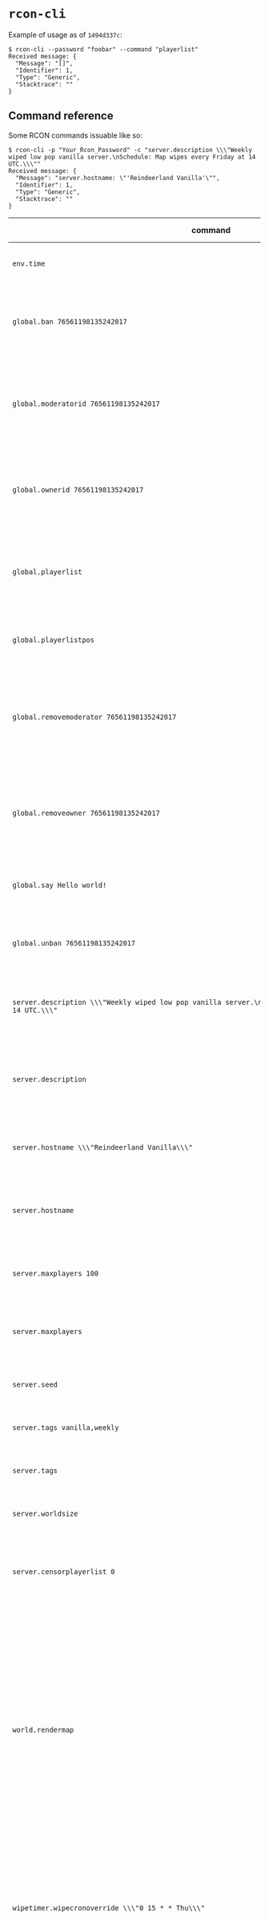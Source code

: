 # `rcon-cli`

Example of usage as of `1494d337c`:

```
$ rcon-cli --password "foobar" --command "playerlist"
Received message: {
  "Message": "[]",
  "Identifier": 1,
  "Type": "Generic",
  "Stacktrace": ""
}
```

## Command reference

Some RCON commands issuable like so:

```
$ rcon-cli -p "Your_Rcon_Password" -c "server.description \\\"Weekly wiped low pop vanilla server.\nSchedule: Map wipes every Friday at 14 UTC.\\\""
Received message: {
  "Message": "server.hostname: \"'Reindeerland Vanilla'\"",
  "Identifier": 1,
  "Type": "Generic",
  "Stacktrace": ""
}
```

| command                                                                                                                                                                                                                | description                                                                                                                                                                                                                                          | tested (version)              |
| ---------------------------------------------------------------------------------------------------------------------------------------------------------------------------------------------------------------------- | ---------------------------------------------------------------------------------------------------------------------------------------------------------------------------------------------------------------------------------------------------- | ----------------------------- |
| `env.time`                                                                                                                                                                                                             | Get the current game time.                                                                                                                                                                                                                           | 2024-03-09 (commit `30eb6f9`) |
| `global.ban 76561198135242017`                                                                                                                                                                                         | Ban a player from the server. This also updates `bans.cfg` on disk.                                                                                                                                                                                  | 2024-03-09 (commit `30eb6f9`) |
| `global.moderatorid 76561198135242017`                                                                                                                                                                                 | Set a Steam user as a moderator of the server. This also updates `users.cfg` on disk.                                                                                                                                                                | 2024-03-09 (commit `30eb6f9`) |
| `global.ownerid 76561198135242017`                                                                                                                                                                                     | Set a Steam user as an owner of the server. This also updates `users.cfg` on disk.                                                                                                                                                                   | 2024-03-09 (commit `30eb6f9`) |
| `global.playerlist`                                                                                                                                                                                                    | List players currently in game (SteamID, IP address, health, display name etc.)                                                                                                                                                                      | 2024-03-09 (commit `30eb6f9`) |
| `global.playerlistpos`                                                                                                                                                                                                 | List positions of players currently in game.                                                                                                                                                                                                         | 2024-03-09 (commit `30eb6f9`) |
| `global.removemoderator 76561198135242017`                                                                                                                                                                             | Unset a Steam user from being a moderator of the server. This also updates `users.cfg` on disk.                                                                                                                                                      | 2024-03-09 (commit `30eb6f9`) |
| `global.removeowner 76561198135242017`                                                                                                                                                                                 | Unset a Steam user from being an owner of the server. This also updates `users.cfg` on disk.                                                                                                                                                         | 2024-03-09 (commit `30eb6f9`) |
| `global.say Hello world!`                                                                                                                                                                                              | Send a global chat message in-game as "SERVER".                                                                                                                                                                                                      | 2024-03-09 (commit `30eb6f9`) |
| `global.unban 76561198135242017`                                                                                                                                                                                       | Remove a player ban. This also updates `bans.cfg` on disk.                                                                                                                                                                                           | 2024-03-09 (commit `30eb6f9`) |
| `server.description \\\"Weekly wiped low pop vanilla server.\nSchedule: Map wipes every Friday at 14 UTC.\\\"`                                                                                                         | Set server description visible to players in the in-game menu.                                                                                                                                                                                       | 2024-03-09 (commit `30eb6f9`) |
| `server.description`                                                                                                                                                                                                   | Get the current server description visible to players in the in-game menu.                                                                                                                                                                           | 2024-03-09 (commit `30eb6f9`) |
| `server.hostname \\\"Reindeerland Vanilla\\\"`                                                                                                                                                                         | Set server name listed in the in-game menu etc.                                                                                                                                                                                                      | 2024-03-09 (commit `30eb6f9`) |
| `server.hostname`                                                                                                                                                                                                      | Get the current server name listed in the in-game menu etc.                                                                                                                                                                                          | 2024-03-09 (commit `30eb6f9`) |
| `server.maxplayers 100`                                                                                                                                                                                                | Set max number of players allowed on the server.                                                                                                                                                                                                     | 2024-03-09 (commit `30eb6f9`) |
| `server.maxplayers`                                                                                                                                                                                                    | Get the current max number of players allowed on the server.                                                                                                                                                                                         | 2024-03-09 (commit `30eb6f9`) |
| `server.seed`                                                                                                                                                                                                          | Get the current game world seed.                                                                                                                                                                                                                     | 2024-03-09 (commit `30eb6f9`) |
| `server.tags vanilla,weekly`                                                                                                                                                                                           | Set server tags.                                                                                                                                                                                                                                     | 2024-03-09 (commit `30eb6f9`) |
| `server.tags`                                                                                                                                                                                                          | Get current tags of the server.                                                                                                                                                                                                                      | 2024-03-09 (commit `30eb6f9`) |
| `server.worldsize`                                                                                                                                                                                                     | Get the current game world size.                                                                                                                                                                                                                     | 2024-03-09 (commit `30eb6f9`) |
| `server.censorplayerlist 0`                                                                                                                                                                                            | Toggle whether the server should censor names of the players.                                                                                                                                                                                        | 2024-03-09 (commit `30eb6f9`) |
| `world.rendermap`                                                                                                                                                                                                      | Render the current game world map writing it on disk as a .PNG file.<br>This tends to kick players out of the server if issued on the server side.<br>The command can also be issued client side by any unprivileged user. That should be preferred. | 2024-03-09 (commit `30eb6f9`) |
| `wipetimer.wipecronoverride \\\"0 15 * * Thu\\\"`                                                                                                                                                                      | Set in-game shown server wipe time (sets Missile Silo monument timer and drives pre-wipe events).                                                                                                                                                    | 2024-03-21 (commit `30eb6f9`) |
| `server.headerimage \\\"https://cdn.discordapp.com/attachments/000000000000000000/0000000000000000000/uusiversio.png?ex=000f0bb0&is=00fc00b0&hm=ef0d00cd00f0000b0f00ad00000c000000c0000d0000de0dbe0d0dbef0a0ca0b&\\\"` | Set server header image (using some URL).                                                                                                                                                                                                            | 2024-03-21 (commit `30eb6f9`) |

